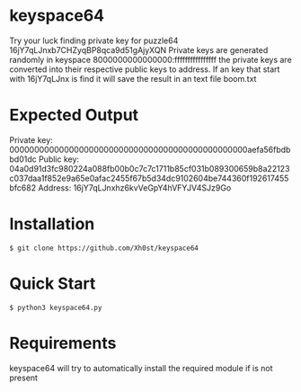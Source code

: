 # keyspace64 
Try your luck finding private key for puzzle64 16jY7qLJnxb7CHZyqBP8qca9d51gAjyXQN 
Private keys are generated randomly in keyspace 8000000000000000:ffffffffffffffff the private keys are converted into their respective public keys to address. If an key that start with 16jY7qLJnx is find it will save the result in an text file boom.txt

# Expected Output

Private key: 000000000000000000000000000000000000000000000000aefa56fbdbbd01dc
Public key: 04a0d91d3fc980224a088fb00b0c7c7c1711b85cf031b089300659b8a22123c037daa1f852e9a65e0afac2455f67b5d34dc9102604be744360f192617455bfc682
Address: 16jY7qLJnxhz6kvVeGpY4hVFYJV4SJz9Go

# Installation

```
$ git clone https://github.com/Xh0st/keyspace64
```

# Quick Start

```
$ python3 keyspace64.py
```

# Requirements

keyspace64 will try to automatically install the required module if is not present 


         
